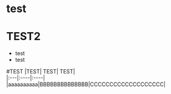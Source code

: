 # test
# TEST2
* test
* test

#TEST
|TEST| TEST| TEST|  
|:---|:----|:----|  
|aaaaaaaaaa|BBBBBBBBBBBBBB|CCCCCCCCCCCCCCCCCCC|  
